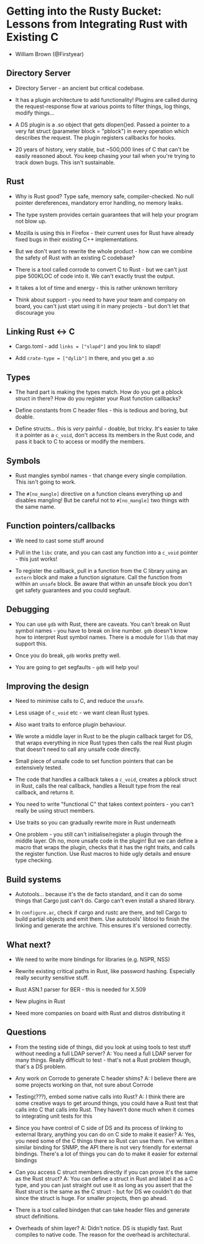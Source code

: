 Getting into the Rusty Bucket: Lessons from Integrating Rust with Existing C
============================================================================

* William Brown (@Firstyear)

Directory Server
----------------

* Directory Server - an ancient but critical codebase.

* It has a plugin architecture to add functionality! Plugins are called during the request-response flow at various points to filter things, log things, modify things...

* A DS plugin is a .so object that gets dlopen()ed. Passed a pointer to a very fat struct (parameter block = "pblock") in every operation which describes the request. The plugin registers callbacks for hooks.

* 20 years of history, very stable, but ~500,000 lines of C that can't be easily reasoned about. You keep chasing your tail when you're trying to track down bugs. This isn't sustainable.

Rust
----

* Why is Rust good? Type safe, memory safe, compiler-checked. No null pointer dereferences, mandatory error handling, no memory leaks.

* The type system provides certain guarantees that will help your program not blow up.

* Mozilla is using this in Firefox - their current uses for Rust have already fixed bugs in their existing C++ implementations.

* But we don't want to rewrite the whole product - how can we combine the safety of Rust with an existing C codebase?

* There is a tool called corrode to convert C to Rust - but we can't just pipe 500KLOC of code into it. We can't exactly trust the output.

* It takes a lot of time and energy - this is rather unknown territory

* Think about support - you need to have your team and company on board, you can't just start using it in many projects - but don't let that discourage you

Linking Rust <-> C
------------------

* Cargo.toml - add `links = ["slapd"]` and you link to slapd!

* Add `crate-type = ["dylib"]` in there, and you get a .so

Types
-----

* The hard part is making the types match. How do you get a pblock struct in there? How do you register your Rust function callbacks?

* Define constants from C header files - this is tedious and boring, but doable.

* Define structs... this is *very* painful - doable, but tricky. It's easier to take it a pointer as a `c_void`, don't access its members in the Rust code, and pass it back to C to access or modify the members.

Symbols
-------

* Rust mangles symbol names - that change every single compilation. This isn't going to work.

* The `#[no_mangle]` directive on a function cleans everything up and disables mangling! But be careful not to `#[no_mangle]` two things with the same name.

Function pointers/callbacks
---------------------------

* We need to cast some stuff around

* Pull in the `libc` crate, and you can cast any function into a `c_void` pointer - this just works!

* To register the callback, pull in a function from the C library using an `extern` block and make a function signature. Call the function from within an `unsafe` block. Be aware that within an unsafe block you don't get safety guarantees and you could segfault.

Debugging
---------

* You can use `gdb` with Rust, there are caveats. You can't break on Rust symbol names - you have to break on line number. `gdb` doesn't know how to interpret Rust symbol names. There is a module for `lldb` that may support this.

* Once you do break, `gdb` works pretty well.

* You are going to get segfaults - `gdb` will help you!

Improving the design
--------------------

* Need to minimise calls to C, and reduce the `unsafe`.

* Less usage of `c_void` etc - we want clean Rust types.

* Also want traits to enforce plugin behaviour.

* We wrote a middle layer in Rust to be the plugin callback target for DS, that wraps everything in nice Rust types then calls the real Rust plugin that doesn't need to call any unsafe code directly.

* Small piece of unsafe code to set function pointers that can be extensively tested.

* The code that handles a callback takes a `c_void`, creates a pblock struct in Rust, calls the real callback, handles a Result type from the real callback, and returns it.

* You need to write "functional C" that takes context pointers - you can't really be using struct members.

* Use traits so you can gradually rewrite more in Rust underneath

* One problem - you still can't initialise/register a plugin through the middle layer. Oh no, more unsafe code in the plugin! But we can define a macro that wraps the plugin, checks that it has the right traits, and calls the register function. Use Rust macros to hide ugly details and ensure type checking.

Build systems
-------------

* Autotools... because it's the de facto standard, and it can do some things that Cargo just can't do. Cargo can't even install a shared library.

* In `configure.ac`, check if cargo and rustc are there, and tell Cargo to build partial objects and emit them. Use autotools' libtool to finish the linking and generate the archive. This ensures it's versioned correctly.

What next?
----------

* We need to write more bindings for libraries (e.g. NSPR, NSS)

* Rewrite existing critical paths in Rust, like password hashing. Especially really security sensitive stuff.

* Rust ASN.1 parser for BER - this is needed for X.509

* New plugins in Rust

* Need more companies on board with Rust and distros distributing it

Questions
---------

* From the testing side of things, did you look at using tools to test stuff without needing a full LDAP server? A: You need a full LDAP server for many things. Really difficult to test - that's not a Rust problem though, that's a DS problem.

* Any work on Corrode to generate C header shims? A: I believe there are some projects working on that, not sure about Corrode

* Testing(???), embed some native calls into Rust? A: I think there are some creative ways to get around things, you could have a Rust test that calls into C that calls into Rust. They haven't done much when it comes to integrating unit tests for this

* Since you have control of C side of DS and its process of linking to external lbrary, anything you can do on C side to make it easier? A: Yes, you need some of the C things there so Rust can use them. I've written a similar binding for SNMP, the API there is not very friendly for external bindings. There's a lot of things you can do to make it easier for external bindings

* Can you access C struct members directly if you can prove it's the same as the Rust struct? A: You can define a struct in Rust and label it as a C type, and you can just straight out use it as long as you assert that the Rust struct is the same as the C struct - but for DS we couldn't do that since the struct is huge. For smaller projects, then go ahead.

* There is a tool called bindgen that can take header files and generate struct definitions.

* Overheads of shim layer? A: Didn't notice. DS is stupidly fast. Rust compiles to native code. The reason for the overhead is architectural.
